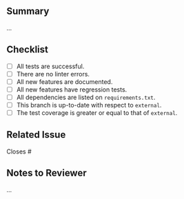 ## Summary

...

## Checklist

- [ ] All tests are successful.
- [ ] There are no linter errors.
- [ ] All new features are documented.
- [ ] All new features have regression tests.
- [ ] All dependencies are listed on `requirements.txt`.
- [ ] This branch is up-to-date with respect to `external`.
- [ ] The test coverage is greater or equal to that of `external`.

## Related Issue

Closes #

## Notes to Reviewer

...
